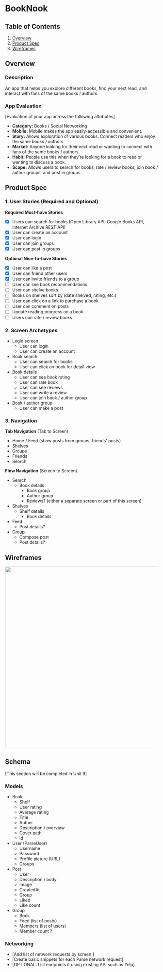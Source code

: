 # BookNook

## Table of Contents
1. [Overview](#Overview)
1. [Product Spec](#Product-Spec)
1. [Wireframes](#Wireframes)
<!--2. [Schema](#Schema)-->

## Overview
### Description
An app that helps you explore different books, find your next read, and interact with fans of the same books / authors.

### App Evaluation
[Evaluation of your app across the following attributes]
- **Category:** Books / Social Networking
- **Mobile:** Mobile makes the app easily-accessible and convenient.
- **Story:** Allows exploration of various books. Connect readers who enjoy the same books / authors.
- **Market:** Anyone looking for their next read or wanting to connect with fans of the same books / authors.
- **Habit:** People use this when they're looking for a book to read or wanting to discuss a book.
- **Scope:** Allows users to search for books, rate / review books, join book / author groups, and post in groups.

## Product Spec

### 1. User Stories (Required and Optional)

**Required Must-have Stories**

- [x] Users can search for books (Open Library API, Google Books API, Internet Archive REST API)
- [x] User can create an account
- [x] User can login
- [x] User can join groups
- [x] User can post in groups

**Optional Nice-to-have Stories**

- [x] User can like a post
- [x] User can friend other users
- [x] User can invite friends to a group
- [ ] User can see book recommendations
- [ ] User can shelve books
- [ ] Books on shelves sort by (date shelved, rating, etc.)
- [ ] User can click on a link to purchase a book
- [ ] User can comment on posts
- [ ] Update reading progress on a book
- [ ] Users can rate / review books

### 2. Screen Archetypes

* Login screen
    * User can login
    * User can create an account
* Book search
    * User can search for books
    * User can click on book for detail view
* Book details
    * User can see book rating
    * User can rate book
    * User can see reviews
    * User can write a review
    * User can join book / author group
* Book / author group
    * User can make a post

### 3. Navigation

**Tab Navigation** (Tab to Screen)

* Home / Feed (show posts from groups, friends' posts)
* Shelves
* Groups
* Friends
* Search

**Flow Navigation** (Screen to Screen)

* Search
    * Book details
        * Book group
        * Author group
        * Reviews? (either a separate screen or part of this screen)
* Shelves
    * Shelf details
        * Book details
* Feed
    * Post details?
* Group
    * Compose post
    * Post details?

## Wireframes
<img src="https://github.com/kxing24/BookNook/raw/master/wireframes.png" width=600>

## Schema
[This section will be completed in Unit 9]
### Models
* Book
    * Shelf
    * User rating
    * Average rating
    * Title
    * Auther
    * Description / overview
    * Cover path
    * id
* User (ParseUser)
    * Username
    * Password
    * Profile picture (URL)
    * Groups
* Post
    * User
    * Description / body
    * Image
    * CreatedAt
    * Group
    * Liked
    * Like count
* Group
    * Book
    * Feed (list of posts)
    * Members (list of users)
    * Member count ?

### Networking
- [Add list of network requests by screen ]
- [Create basic snippets for each Parse network request]
- [OPTIONAL: List endpoints if using existing API such as Yelp]
